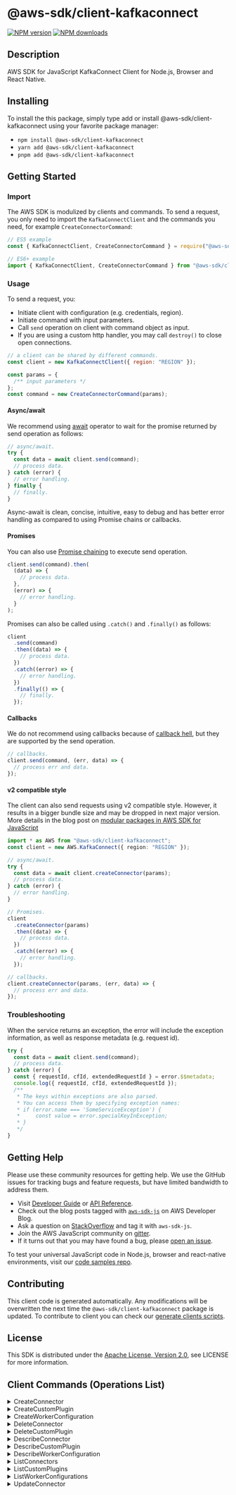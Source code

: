 <!-- generated file, do not edit directly -->

# @aws-sdk/client-kafkaconnect

[![NPM version](https://img.shields.io/npm/v/@aws-sdk/client-kafkaconnect/latest.svg)](https://www.npmjs.com/package/@aws-sdk/client-kafkaconnect)
[![NPM downloads](https://img.shields.io/npm/dm/@aws-sdk/client-kafkaconnect.svg)](https://www.npmjs.com/package/@aws-sdk/client-kafkaconnect)

## Description

AWS SDK for JavaScript KafkaConnect Client for Node.js, Browser and React Native.

<p/>

## Installing

To install the this package, simply type add or install @aws-sdk/client-kafkaconnect
using your favorite package manager:

- `npm install @aws-sdk/client-kafkaconnect`
- `yarn add @aws-sdk/client-kafkaconnect`
- `pnpm add @aws-sdk/client-kafkaconnect`

## Getting Started

### Import

The AWS SDK is modulized by clients and commands.
To send a request, you only need to import the `KafkaConnectClient` and
the commands you need, for example `CreateConnectorCommand`:

```js
// ES5 example
const { KafkaConnectClient, CreateConnectorCommand } = require("@aws-sdk/client-kafkaconnect");
```

```ts
// ES6+ example
import { KafkaConnectClient, CreateConnectorCommand } from "@aws-sdk/client-kafkaconnect";
```

### Usage

To send a request, you:

- Initiate client with configuration (e.g. credentials, region).
- Initiate command with input parameters.
- Call `send` operation on client with command object as input.
- If you are using a custom http handler, you may call `destroy()` to close open connections.

```js
// a client can be shared by different commands.
const client = new KafkaConnectClient({ region: "REGION" });

const params = {
  /** input parameters */
};
const command = new CreateConnectorCommand(params);
```

#### Async/await

We recommend using [await](https://developer.mozilla.org/en-US/docs/Web/JavaScript/Reference/Operators/await)
operator to wait for the promise returned by send operation as follows:

```js
// async/await.
try {
  const data = await client.send(command);
  // process data.
} catch (error) {
  // error handling.
} finally {
  // finally.
}
```

Async-await is clean, concise, intuitive, easy to debug and has better error handling
as compared to using Promise chains or callbacks.

#### Promises

You can also use [Promise chaining](https://developer.mozilla.org/en-US/docs/Web/JavaScript/Guide/Using_promises#chaining)
to execute send operation.

```js
client.send(command).then(
  (data) => {
    // process data.
  },
  (error) => {
    // error handling.
  }
);
```

Promises can also be called using `.catch()` and `.finally()` as follows:

```js
client
  .send(command)
  .then((data) => {
    // process data.
  })
  .catch((error) => {
    // error handling.
  })
  .finally(() => {
    // finally.
  });
```

#### Callbacks

We do not recommend using callbacks because of [callback hell](http://callbackhell.com/),
but they are supported by the send operation.

```js
// callbacks.
client.send(command, (err, data) => {
  // process err and data.
});
```

#### v2 compatible style

The client can also send requests using v2 compatible style.
However, it results in a bigger bundle size and may be dropped in next major version. More details in the blog post
on [modular packages in AWS SDK for JavaScript](https://aws.amazon.com/blogs/developer/modular-packages-in-aws-sdk-for-javascript/)

```ts
import * as AWS from "@aws-sdk/client-kafkaconnect";
const client = new AWS.KafkaConnect({ region: "REGION" });

// async/await.
try {
  const data = await client.createConnector(params);
  // process data.
} catch (error) {
  // error handling.
}

// Promises.
client
  .createConnector(params)
  .then((data) => {
    // process data.
  })
  .catch((error) => {
    // error handling.
  });

// callbacks.
client.createConnector(params, (err, data) => {
  // process err and data.
});
```

### Troubleshooting

When the service returns an exception, the error will include the exception information,
as well as response metadata (e.g. request id).

```js
try {
  const data = await client.send(command);
  // process data.
} catch (error) {
  const { requestId, cfId, extendedRequestId } = error.$$metadata;
  console.log({ requestId, cfId, extendedRequestId });
  /**
   * The keys within exceptions are also parsed.
   * You can access them by specifying exception names:
   * if (error.name === 'SomeServiceException') {
   *     const value = error.specialKeyInException;
   * }
   */
}
```

## Getting Help

Please use these community resources for getting help.
We use the GitHub issues for tracking bugs and feature requests, but have limited bandwidth to address them.

- Visit [Developer Guide](https://docs.aws.amazon.com/sdk-for-javascript/v3/developer-guide/welcome.html)
  or [API Reference](https://docs.aws.amazon.com/AWSJavaScriptSDK/v3/latest/index.html).
- Check out the blog posts tagged with [`aws-sdk-js`](https://aws.amazon.com/blogs/developer/tag/aws-sdk-js/)
  on AWS Developer Blog.
- Ask a question on [StackOverflow](https://stackoverflow.com/questions/tagged/aws-sdk-js) and tag it with `aws-sdk-js`.
- Join the AWS JavaScript community on [gitter](https://gitter.im/aws/aws-sdk-js-v3).
- If it turns out that you may have found a bug, please [open an issue](https://github.com/aws/aws-sdk-js-v3/issues/new/choose).

To test your universal JavaScript code in Node.js, browser and react-native environments,
visit our [code samples repo](https://github.com/aws-samples/aws-sdk-js-tests).

## Contributing

This client code is generated automatically. Any modifications will be overwritten the next time the `@aws-sdk/client-kafkaconnect` package is updated.
To contribute to client you can check our [generate clients scripts](https://github.com/aws/aws-sdk-js-v3/tree/main/scripts/generate-clients).

## License

This SDK is distributed under the
[Apache License, Version 2.0](http://www.apache.org/licenses/LICENSE-2.0),
see LICENSE for more information.

## Client Commands (Operations List)

<details>
<summary>
CreateConnector
</summary>

[Command API Reference](https://docs.aws.amazon.com/AWSJavaScriptSDK/v3/latest/clients/client-kafkaconnect/classes/createconnectorcommand.html) / [Input](https://docs.aws.amazon.com/AWSJavaScriptSDK/v3/latest/clients/client-kafkaconnect/interfaces/createconnectorcommandinput.html) / [Output](https://docs.aws.amazon.com/AWSJavaScriptSDK/v3/latest/clients/client-kafkaconnect/interfaces/createconnectorcommandoutput.html)

</details>
<details>
<summary>
CreateCustomPlugin
</summary>

[Command API Reference](https://docs.aws.amazon.com/AWSJavaScriptSDK/v3/latest/clients/client-kafkaconnect/classes/createcustomplugincommand.html) / [Input](https://docs.aws.amazon.com/AWSJavaScriptSDK/v3/latest/clients/client-kafkaconnect/interfaces/createcustomplugincommandinput.html) / [Output](https://docs.aws.amazon.com/AWSJavaScriptSDK/v3/latest/clients/client-kafkaconnect/interfaces/createcustomplugincommandoutput.html)

</details>
<details>
<summary>
CreateWorkerConfiguration
</summary>

[Command API Reference](https://docs.aws.amazon.com/AWSJavaScriptSDK/v3/latest/clients/client-kafkaconnect/classes/createworkerconfigurationcommand.html) / [Input](https://docs.aws.amazon.com/AWSJavaScriptSDK/v3/latest/clients/client-kafkaconnect/interfaces/createworkerconfigurationcommandinput.html) / [Output](https://docs.aws.amazon.com/AWSJavaScriptSDK/v3/latest/clients/client-kafkaconnect/interfaces/createworkerconfigurationcommandoutput.html)

</details>
<details>
<summary>
DeleteConnector
</summary>

[Command API Reference](https://docs.aws.amazon.com/AWSJavaScriptSDK/v3/latest/clients/client-kafkaconnect/classes/deleteconnectorcommand.html) / [Input](https://docs.aws.amazon.com/AWSJavaScriptSDK/v3/latest/clients/client-kafkaconnect/interfaces/deleteconnectorcommandinput.html) / [Output](https://docs.aws.amazon.com/AWSJavaScriptSDK/v3/latest/clients/client-kafkaconnect/interfaces/deleteconnectorcommandoutput.html)

</details>
<details>
<summary>
DeleteCustomPlugin
</summary>

[Command API Reference](https://docs.aws.amazon.com/AWSJavaScriptSDK/v3/latest/clients/client-kafkaconnect/classes/deletecustomplugincommand.html) / [Input](https://docs.aws.amazon.com/AWSJavaScriptSDK/v3/latest/clients/client-kafkaconnect/interfaces/deletecustomplugincommandinput.html) / [Output](https://docs.aws.amazon.com/AWSJavaScriptSDK/v3/latest/clients/client-kafkaconnect/interfaces/deletecustomplugincommandoutput.html)

</details>
<details>
<summary>
DescribeConnector
</summary>

[Command API Reference](https://docs.aws.amazon.com/AWSJavaScriptSDK/v3/latest/clients/client-kafkaconnect/classes/describeconnectorcommand.html) / [Input](https://docs.aws.amazon.com/AWSJavaScriptSDK/v3/latest/clients/client-kafkaconnect/interfaces/describeconnectorcommandinput.html) / [Output](https://docs.aws.amazon.com/AWSJavaScriptSDK/v3/latest/clients/client-kafkaconnect/interfaces/describeconnectorcommandoutput.html)

</details>
<details>
<summary>
DescribeCustomPlugin
</summary>

[Command API Reference](https://docs.aws.amazon.com/AWSJavaScriptSDK/v3/latest/clients/client-kafkaconnect/classes/describecustomplugincommand.html) / [Input](https://docs.aws.amazon.com/AWSJavaScriptSDK/v3/latest/clients/client-kafkaconnect/interfaces/describecustomplugincommandinput.html) / [Output](https://docs.aws.amazon.com/AWSJavaScriptSDK/v3/latest/clients/client-kafkaconnect/interfaces/describecustomplugincommandoutput.html)

</details>
<details>
<summary>
DescribeWorkerConfiguration
</summary>

[Command API Reference](https://docs.aws.amazon.com/AWSJavaScriptSDK/v3/latest/clients/client-kafkaconnect/classes/describeworkerconfigurationcommand.html) / [Input](https://docs.aws.amazon.com/AWSJavaScriptSDK/v3/latest/clients/client-kafkaconnect/interfaces/describeworkerconfigurationcommandinput.html) / [Output](https://docs.aws.amazon.com/AWSJavaScriptSDK/v3/latest/clients/client-kafkaconnect/interfaces/describeworkerconfigurationcommandoutput.html)

</details>
<details>
<summary>
ListConnectors
</summary>

[Command API Reference](https://docs.aws.amazon.com/AWSJavaScriptSDK/v3/latest/clients/client-kafkaconnect/classes/listconnectorscommand.html) / [Input](https://docs.aws.amazon.com/AWSJavaScriptSDK/v3/latest/clients/client-kafkaconnect/interfaces/listconnectorscommandinput.html) / [Output](https://docs.aws.amazon.com/AWSJavaScriptSDK/v3/latest/clients/client-kafkaconnect/interfaces/listconnectorscommandoutput.html)

</details>
<details>
<summary>
ListCustomPlugins
</summary>

[Command API Reference](https://docs.aws.amazon.com/AWSJavaScriptSDK/v3/latest/clients/client-kafkaconnect/classes/listcustompluginscommand.html) / [Input](https://docs.aws.amazon.com/AWSJavaScriptSDK/v3/latest/clients/client-kafkaconnect/interfaces/listcustompluginscommandinput.html) / [Output](https://docs.aws.amazon.com/AWSJavaScriptSDK/v3/latest/clients/client-kafkaconnect/interfaces/listcustompluginscommandoutput.html)

</details>
<details>
<summary>
ListWorkerConfigurations
</summary>

[Command API Reference](https://docs.aws.amazon.com/AWSJavaScriptSDK/v3/latest/clients/client-kafkaconnect/classes/listworkerconfigurationscommand.html) / [Input](https://docs.aws.amazon.com/AWSJavaScriptSDK/v3/latest/clients/client-kafkaconnect/interfaces/listworkerconfigurationscommandinput.html) / [Output](https://docs.aws.amazon.com/AWSJavaScriptSDK/v3/latest/clients/client-kafkaconnect/interfaces/listworkerconfigurationscommandoutput.html)

</details>
<details>
<summary>
UpdateConnector
</summary>

[Command API Reference](https://docs.aws.amazon.com/AWSJavaScriptSDK/v3/latest/clients/client-kafkaconnect/classes/updateconnectorcommand.html) / [Input](https://docs.aws.amazon.com/AWSJavaScriptSDK/v3/latest/clients/client-kafkaconnect/interfaces/updateconnectorcommandinput.html) / [Output](https://docs.aws.amazon.com/AWSJavaScriptSDK/v3/latest/clients/client-kafkaconnect/interfaces/updateconnectorcommandoutput.html)

</details>
